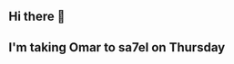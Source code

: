 ## Hi there 👋
## I'm taking Omar to sa7el on Thursday
<!--
[![Fakhr's GitHub stats](https://github-readme-stats.vercel.app/api?username=FakhrTarabay)](https://github.com/FakhrTarabay/github-readme-stats)
**FakhrTarabay/FakhrTarabay** is a ✨ _special_ ✨ repository because its `README.md` (this file) appears on your GitHub profile.

Here are some ideas to get you started:

- 🔭 I’m currently working on ...
- 🌱 I’m currently learning ...
- 👯 I’m looking to collaborate on ...
- 🤔 I’m looking for help with ...
- 💬 Ask me about ...
- 📫 How to reach me: ...
- 😄 Pronouns: ...
- ⚡ Fun fact: ...
-->
